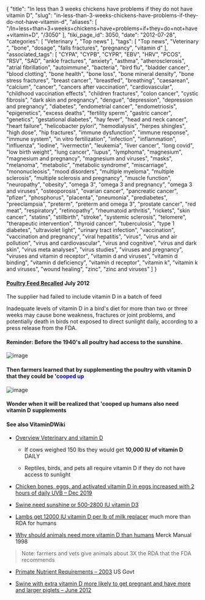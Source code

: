 {
    "title": "In less than 3 weeks chickens have problems if they do not have vitamin D",
    "slug": "in-less-than-3-weeks-chickens-have-problems-if-they-do-not-have-vitamin-d",
    "aliases": [
        "/In+less+than+3+weeks+chickens+have+problems+if+they+do+not+have+vitamin+D",
        "/3050"
    ],
    "tiki_page_id": 3050,
    "date": "2012-07-28",
    "categories": [
        "Veterinary ",
        "Top news"
    ],
    "tags": [
        "Top news",
        "Veterinary ",
        "bone",
        "dosage",
        "falls fractures",
        "pregnancy",
        "vitamin d"
    ],
    "associated_tags": [
        "CYPA",
        "CYPB",
        "CYPR",
        "EBV",
        "HRV",
        "PCOS",
        "RSV",
        "SAD",
        "ankle fractures",
        "anxiety",
        "asthma",
        "atherosclerosis",
        "atrial fibrillation",
        "autoimmune",
        "bacteria",
        "bird flu",
        "bladder cancer",
        "blood clotting",
        "bone health",
        "bone loss",
        "bone mineral density",
        "bone stress fractures",
        "breast cancer",
        "breastfed",
        "breathing",
        "caesarean",
        "calcium",
        "cancer",
        "cancers after vaccination",
        "cardiovascular",
        "childhood vaccination effects",
        "children fractures",
        "colon cancer",
        "cystic fibrosis",
        "dark skin and pregnancy",
        "dengue",
        "depression",
        "depression and pregnancy",
        "diabetes",
        "endometrial cancer",
        "endometriosis",
        "epigenetics",
        "excess deaths",
        "fertility sperm",
        "gastric cancer",
        "genetics",
        "gestational diabetes",
        "hay fever",
        "head and neck cancer",
        "heart failure",
        "helicobacter pylori",
        "hemodialysis",
        "herpes shingles",
        "high dose",
        "hip fractures",
        "immune dysfunction",
        "immune response",
        "immune system",
        "in vitro fertilization",
        "infection",
        "inflammation",
        "influenza",
        "iodine",
        "ivermectin",
        "leukemia",
        "liver cancer",
        "long covid",
        "low birth weight",
        "lung cancer",
        "lupus",
        "lymphoma",
        "magnesium",
        "magnesium and pregnancy",
        "magnesium and viruses",
        "masks",
        "melanoma",
        "metabolic",
        "metabolic syndrome",
        "miscarriage",
        "mononucleosis",
        "mood disorders",
        "multiple myeloma",
        "multiple sclerosis",
        "multiple sclerosis and pregnancy",
        "muscle function",
        "neuropathy",
        "obesity",
        "omega 3",
        "omega 3 and pregnancy",
        "omega 3 and viruses",
        "osteoporosis",
        "ovarian cancer",
        "pancreatic cancer",
        "pfizer",
        "phosphorus",
        "placenta",
        "pneumonia",
        "prediabetes",
        "preeclampsia",
        "preterm",
        "preterm and omega 3",
        "prostate cancer",
        "red meat",
        "respiratory",
        "retinopathy",
        "rheumatoid arthritis",
        "rickets",
        "skin cancer",
        "statins",
        "stillbirth",
        "stroke",
        "systemic sclerosis",
        "telomere",
        "therapeutic intervention",
        "thyroid cancer",
        "tuberculosis",
        "type 1 diabetes",
        "ultraviolet light",
        "urinary tract infection",
        "vaccination",
        "vaccination and pregnancy",
        "viral hepatitis",
        "virus",
        "virus and air pollution",
        "virus and cardiovascular",
        "virus and cognitive",
        "virus and dark skin",
        "virus meta analyses",
        "virus studies",
        "viruses and pregnancy",
        "viruses and vitamin d receptor",
        "vitamin d and viruses",
        "vitamin d binding",
        "vitamin d deficiency",
        "vitamin d receptor",
        "vitamin k",
        "vitamin k and viruses",
        "wound healing",
        "zinc",
        "zinc and viruses"
    ]
}


#### [Poultry Feed Recalled](http://union-bulletin.com/stories/2012/07/27/poultry-feed-recalled-over-missing-vitamin-d) July 2012

The supplier had failed to include vitamin D in a batch of feed

Inadequate levels of vitamin D in a bird's diet for more than two or three weeks may cause bone weakness, fractures or joint problems, and potentially death in birds not exposed to direct sunlight daily, according to a press release from the FDA.

#### Reminder: Before the 1940's all poultry had access to the sunshine.

<img src="https://d378j1rmrlek7x.cloudfront.net/attachments/jpeg/outdoor-chickens.jpg" alt="image" style="max-width: 500px;">

#### Then farmers learned that by supplementing the poultry with vitamin D that they could be '<span style="color:#00F;">cooped up</span>

<img src="https://d378j1rmrlek7x.cloudfront.net/attachments/jpeg/indoor-chickens.jpg" alt="image" style="max-width: 500px;">

#### Wonder when it will be realized that  'cooped up humans also need vitamin D supplements

#### See also VitaminDWiki

* [Overview Veterinary and vitamin D](/tags/overview-veterinary-and-vitamin-d.html)

   * If cows weighed 150 lbs they would get  **10,000 IU of vitamin D**  DAILY

   * Reptiles, birds, and pets all require vitamin D if they do not have access to sunlight

* [Chicken bones, eggs, and activated vitamin D in eggs increased with 2 hours of daily UVB – Dec 2019](/tags/chicken-bones-eggs-and-activated-vitamin-d-in-eggs-increased-with-2-hours-of-daily-uvb-dec-2019.html)

* [Swine need sunshine or 500-2800 IU vitamin D3](/tags/swine-need-sunshine-or-500-2800-iu-vitamin-d3.html)

* [Lambs get 12000 IU vitamin D per lb of milk replacer](/tags/lambs-get-12000-iu-vitamin-d-per-lb-of-milk-replacer.html) much more than RDA for humans

* [Why should animals need more vitamin D than humans](/tags/why-should-animals-need-more-vitamin-d-than-humans.html) Merck Manual 1998

> Note: farmers and vets give animals about 3X the RDA that the FDA recommends

* [Primate Nutrient Requirements – 2003](/tags/primate-nutrient-requirements-2003.html) US Govt

* [Swine with extra vitamin D more likely to get pregnant and have more and larger piglets – June 2012](/tags/swine-with-extra-vitamin-d-more-likely-to-get-pregnant-and-have-more-and-larger-piglets-june-2012.html)